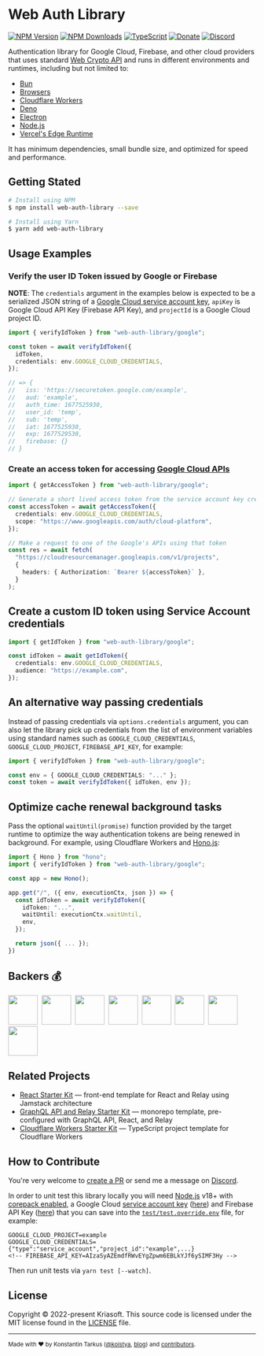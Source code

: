 # Web Auth Library

[![NPM Version](https://img.shields.io/npm/v/web-auth-library?style=flat-square)](https://www.npmjs.com/package/web-auth-library)
[![NPM Downloads](https://img.shields.io/npm/dm/web-auth-library?style=flat-square)](https://www.npmjs.com/package/web-auth-library)
[![TypeScript](https://img.shields.io/badge/%3C%2F%3E-TypeScript-%230074c1.svg?style=flat-square)](http://www.typescriptlang.org/)
[![Donate](https://img.shields.io/badge/dynamic/json?color=%23ff424d&label=Patreon&style=flat-square&query=data.attributes.patron_count&suffix=%20patrons&url=https%3A%2F%2Fwww.patreon.com%2Fapi%2Fcampaigns%2F233228)](http://patreon.com/koistya)
[![Discord](https://img.shields.io/discord/643523529131950086?label=Chat&style=flat-square)](https://discord.gg/bSsv7XM)

Authentication library for Google Cloud, Firebase, and other cloud providers that uses standard [Web Crypto API](https://developer.mozilla.org/docs/Web/API/Web_Crypto_API) and runs in different environments and runtimes, including but not limited to:

- [Bun](https://bun.sh/)
- [Browsers](https://developer.mozilla.org/docs/Web/API/Web_Crypto_API)
- [Cloudflare Workers](https://workers.cloudflare.com/)
- [Deno](https://deno.land/)
- [Electron](https://www.electronjs.org/)
- [Node.js](https://nodejs.org/)
- [Vercel's Edge Runtime](https://edge-runtime.vercel.app/)

It has minimum dependencies, small bundle size, and optimized for speed and performance.

## Getting Stated

```bash
# Install using NPM
$ npm install web-auth-library --save

# Install using Yarn
$ yarn add web-auth-library
```

## Usage Examples

### Verify the user ID Token issued by Google or Firebase

**NOTE**: The `credentials` argument in the examples below is expected to be a serialized JSON string of a [Google Cloud service account key](https://cloud.google.com/iam/docs/creating-managing-service-account-keys), `apiKey` is Google Cloud API Key (Firebase API Key), and `projectId` is a Google Cloud project ID.

```ts
import { verifyIdToken } from "web-auth-library/google";

const token = await verifyIdToken({
  idToken,
  credentials: env.GOOGLE_CLOUD_CREDENTIALS,
});

// => {
//   iss: 'https://securetoken.google.com/example',
//   aud: 'example',
//   auth_time: 1677525930,
//   user_id: 'temp',
//   sub: 'temp',
//   iat: 1677525930,
//   exp: 1677529530,
//   firebase: {}
// }
```

### Create an access token for accessing [Google Cloud APIs](https://developers.google.com/apis-explorer)

```ts
import { getAccessToken } from "web-auth-library/google";

// Generate a short lived access token from the service account key credentials
const accessToken = await getAccessToken({
  credentials: env.GOOGLE_CLOUD_CREDENTIALS,
  scope: "https://www.googleapis.com/auth/cloud-platform",
});

// Make a request to one of the Google's APIs using that token
const res = await fetch(
  "https://cloudresourcemanager.googleapis.com/v1/projects",
  {
    headers: { Authorization: `Bearer ${accessToken}` },
  }
);
```

## Create a custom ID token using Service Account credentials

```ts
import { getIdToken } from "web-auth-library/google";

const idToken = await getIdToken({
  credentials: env.GOOGLE_CLOUD_CREDENTIALS,
  audience: "https://example.com",
});
```

## An alternative way passing credentials

Instead of passing credentials via `options.credentials` argument, you can also let the library pick up credentials from the list of environment variables using standard names such as `GOOGLE_CLOUD_CREDENTIALS`, `GOOGLE_CLOUD_PROJECT`, `FIREBASE_API_KEY`, for example:

```ts
import { verifyIdToken } from "web-auth-library/google";

const env = { GOOGLE_CLOUD_CREDENTIALS: "..." };
const token = await verifyIdToken({ idToken, env });
```

## Optimize cache renewal background tasks

Pass the optional `waitUntil(promise)` function provided by the target runtime to optimize the way authentication tokens are being renewed in background. For example, using Cloudflare Workers and [Hono.js](https://hono.dev/):

```ts
import { Hono } from "hono";
import { verifyIdToken } from "web-auth-library/google";

const app = new Hono();

app.get("/", ({ env, executionCtx, json }) => {
  const idToken = await verifyIdToken({
    idToken: "...",
    waitUntil: executionCtx.waitUntil,
    env,
  });

  return json({ ... });
})
```

## Backers 💰

<a href="https://reactstarter.com/b/1"><img src="https://reactstarter.com/b/1.png" height="60" /></a>&nbsp;&nbsp;<a href="https://reactstarter.com/b/2"><img src="https://reactstarter.com/b/2.png" height="60" /></a>&nbsp;&nbsp;<a href="https://reactstarter.com/b/3"><img src="https://reactstarter.com/b/3.png" height="60" /></a>&nbsp;&nbsp;<a href="https://reactstarter.com/b/4"><img src="https://reactstarter.com/b/4.png" height="60" /></a>&nbsp;&nbsp;<a href="https://reactstarter.com/b/5"><img src="https://reactstarter.com/b/5.png" height="60" /></a>&nbsp;&nbsp;<a href="https://reactstarter.com/b/6"><img src="https://reactstarter.com/b/6.png" height="60" /></a>&nbsp;&nbsp;<a href="https://reactstarter.com/b/7"><img src="https://reactstarter.com/b/7.png" height="60" /></a>&nbsp;&nbsp;<a href="https://reactstarter.com/b/8"><img src="https://reactstarter.com/b/8.png" height="60" /></a>

## Related Projects

- [React Starter Kit](https://github.com/kriasoft/react-starter-kit) — front-end template for React and Relay using Jamstack architecture
- [GraphQL API and Relay Starter Kit](https://github.com/kriasoft/graphql-starter) — monorepo template, pre-configured with GraphQL API, React, and Relay
- [Cloudflare Workers Starter Kit](https://github.com/kriasoft/cloudflare-starter-kit) — TypeScript project template for Cloudflare Workers

## How to Contribute

You're very welcome to [create a PR](https://docs.github.com/en/pull-requests/collaborating-with-pull-requests/proposing-changes-to-your-work-with-pull-requests/creating-a-pull-request)
or send me a message on [Discord](https://discord.gg/bSsv7XM).

In order to unit test this library locally you will need [Node.js](https://nodejs.org/) v18+ with [corepack enabled](https://nodejs.org/api/corepack.html), a Google Cloud [service account key](https://cloud.google.com/iam/docs/keys-create-delete) ([here](https://console.cloud.google.com/iam-admin/serviceaccounts)) and Firebase API Key ([here](https://console.cloud.google.com/apis/credentials)) that you can save into the [`test/test.override.env`](./test/test.env) file, for example:

```
GOOGLE_CLOUD_PROJECT=example
GOOGLE_CLOUD_CREDENTIALS={"type":"service_account","project_id":"example",...}
<!-- FIREBASE_API_KEY=AIzaSyAZEmdfRWvEYgZpwm6EBLkYJf6ySIMF3Hy -->
```

Then run unit tests via `yarn test [--watch]`.

## License

Copyright © 2022-present Kriasoft. This source code is licensed under the MIT license found in the
[LICENSE](https://github.com/kriasoft/web-auth-library/blob/main/LICENSE) file.

---

<sup>Made with ♥ by Konstantin Tarkus ([@koistya](https://twitter.com/koistya), [blog](https://medium.com/@koistya))
and [contributors](https://github.com/kriasoft/web-auth-library/graphs/contributors).</sup>
